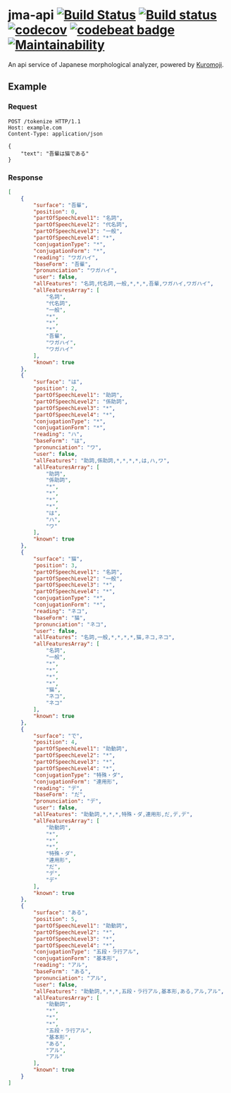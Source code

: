 # jma-api [![Build Status](https://travis-ci.org/Frederick-S/jma-api.svg?branch=master)](https://travis-ci.org/Frederick-S/jma-api) [![Build status](https://ci.appveyor.com/api/projects/status/a238s38syq2lo31f/branch/master?svg=true)](https://ci.appveyor.com/project/Frederick-S/jma-api/branch/master) [![codecov](https://codecov.io/gh/Frederick-S/jma-api/branch/master/graph/badge.svg)](https://codecov.io/gh/Frederick-S/jma-api) [![codebeat badge](https://codebeat.co/badges/b85de291-62be-4e28-bf49-d62ed550b6d3)](https://codebeat.co/projects/github-com-frederick-s-jma-api-master) [![Maintainability](https://api.codeclimate.com/v1/badges/3cb324259466714c56e8/maintainability)](https://codeclimate.com/github/Frederick-S/jma-api/maintainability)

An api service of Japanese morphological analyzer, powered by [Kuromoji](https://github.com/atilika/kuromoji).

## Example
### Request
```http
POST /tokenize HTTP/1.1
Host: example.com
Content-Type: application/json

{
	"text": "吾輩は猫である"
}
```

### Response
```json
[
    {
        "surface": "吾輩",
        "position": 0,
        "partOfSpeechLevel1": "名詞",
        "partOfSpeechLevel2": "代名詞",
        "partOfSpeechLevel3": "一般",
        "partOfSpeechLevel4": "*",
        "conjugationType": "*",
        "conjugationForm": "*",
        "reading": "ワガハイ",
        "baseForm": "吾輩",
        "pronunciation": "ワガハイ",
        "user": false,
        "allFeatures": "名詞,代名詞,一般,*,*,*,吾輩,ワガハイ,ワガハイ",
        "allFeaturesArray": [
            "名詞",
            "代名詞",
            "一般",
            "*",
            "*",
            "*",
            "吾輩",
            "ワガハイ",
            "ワガハイ"
        ],
        "known": true
    },
    {
        "surface": "は",
        "position": 2,
        "partOfSpeechLevel1": "助詞",
        "partOfSpeechLevel2": "係助詞",
        "partOfSpeechLevel3": "*",
        "partOfSpeechLevel4": "*",
        "conjugationType": "*",
        "conjugationForm": "*",
        "reading": "ハ",
        "baseForm": "は",
        "pronunciation": "ワ",
        "user": false,
        "allFeatures": "助詞,係助詞,*,*,*,*,は,ハ,ワ",
        "allFeaturesArray": [
            "助詞",
            "係助詞",
            "*",
            "*",
            "*",
            "*",
            "は",
            "ハ",
            "ワ"
        ],
        "known": true
    },
    {
        "surface": "猫",
        "position": 3,
        "partOfSpeechLevel1": "名詞",
        "partOfSpeechLevel2": "一般",
        "partOfSpeechLevel3": "*",
        "partOfSpeechLevel4": "*",
        "conjugationType": "*",
        "conjugationForm": "*",
        "reading": "ネコ",
        "baseForm": "猫",
        "pronunciation": "ネコ",
        "user": false,
        "allFeatures": "名詞,一般,*,*,*,*,猫,ネコ,ネコ",
        "allFeaturesArray": [
            "名詞",
            "一般",
            "*",
            "*",
            "*",
            "*",
            "猫",
            "ネコ",
            "ネコ"
        ],
        "known": true
    },
    {
        "surface": "で",
        "position": 4,
        "partOfSpeechLevel1": "助動詞",
        "partOfSpeechLevel2": "*",
        "partOfSpeechLevel3": "*",
        "partOfSpeechLevel4": "*",
        "conjugationType": "特殊・ダ",
        "conjugationForm": "連用形",
        "reading": "デ",
        "baseForm": "だ",
        "pronunciation": "デ",
        "user": false,
        "allFeatures": "助動詞,*,*,*,特殊・ダ,連用形,だ,デ,デ",
        "allFeaturesArray": [
            "助動詞",
            "*",
            "*",
            "*",
            "特殊・ダ",
            "連用形",
            "だ",
            "デ",
            "デ"
        ],
        "known": true
    },
    {
        "surface": "ある",
        "position": 5,
        "partOfSpeechLevel1": "助動詞",
        "partOfSpeechLevel2": "*",
        "partOfSpeechLevel3": "*",
        "partOfSpeechLevel4": "*",
        "conjugationType": "五段・ラ行アル",
        "conjugationForm": "基本形",
        "reading": "アル",
        "baseForm": "ある",
        "pronunciation": "アル",
        "user": false,
        "allFeatures": "助動詞,*,*,*,五段・ラ行アル,基本形,ある,アル,アル",
        "allFeaturesArray": [
            "助動詞",
            "*",
            "*",
            "*",
            "五段・ラ行アル",
            "基本形",
            "ある",
            "アル",
            "アル"
        ],
        "known": true
    }
]
```
